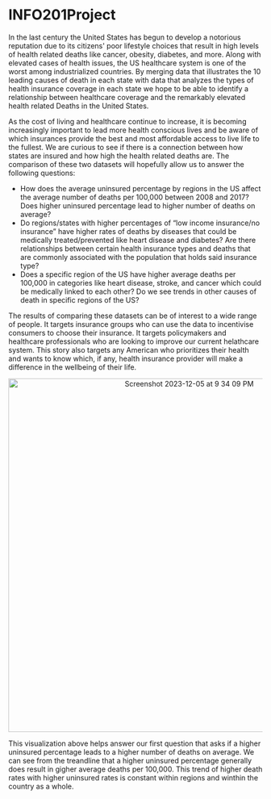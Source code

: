 # INFO201Project
In the last century the United States has begun to develop a notorious reputation due to its citizens' poor lifestyle choices that result in high levels of health related deaths like cancer, obesity, diabetes, and more. Along with elevated cases of health issues, the US healthcare system is one of the worst among industrialized countries. By merging data that illustrates the 10 leading causes of death in each state with data that analyzes the types of health insurance coverage in each state we hope to be able to identify a relationship between healthcare coverage and the remarkably elevated health related Deaths in the United States. 

As the cost of living and healthcare continue to increase, it is becoming increasingly important to lead more health conscious lives and be aware of which insurances provide the best and most affordable access to live life to the fullest. We are curious to see if there is a connection between how states are insured and how high the health related deaths are. The comparison of these two datasets will hopefully allow us to answer the following questions:

- How does the average uninsured percentage by regions in the US affect the average number of deaths per 100,000 between 2008 and 2017? Does higher uninsured percentage lead to higher number of deaths on average?
- Do regions/states with higher percentages of “low income insurance/no insurance” have higher rates of deaths by diseases that could be medically treated/prevented like heart disease and diabetes? Are there relationships between certain health insurance types and deaths that are commonly associated with the population that holds said insurance type? 
- Does a specific region of the US have higher average deaths per 100,000 in categories like heart disease, stroke, and cancer which could be medically linked to each other? Do we see trends in other causes of death in specific regions of the US?

The results of comparing these datasets can be of interest to a wide range of people. It targets insurance groups who can use the data to incentivise consumers to choose their insurance. It targets policymakers and healthcare professionals who are looking to improve our current helathcare system. This story also targets any American who prioritizes their health and wants to know which, if any, health insurance provider will make a difference in the wellbeing of their life.

<p align="center">
<img width="701" alt="Screenshot 2023-12-05 at 9 34 09 PM" src="https://github.com/LeeJoh22/INFO201Project/assets/115340183/8752ff5e-37f3-43f1-9b5a-beb09a96fc63">
  
This visualization above helps answer our first question that asks if a higher uninsured percentage leads to a higher number of deaths on average. We can see from the treandline that a higher uninsured percentage generally does result in gigher average deaths per 100,000. This trend of higher death rates with higher uninsured rates is constant within regions and winthin the country as a whole. 
